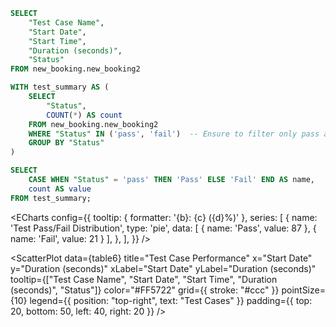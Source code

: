 ```sql table6
SELECT
    "Test Case Name",
    "Start Date",
    "Start Time",
    "Duration (seconds)",
    "Status"
FROM new_booking.new_booking2
```


```sql table7
WITH test_summary AS (
    SELECT
        "Status",
        COUNT(*) AS count
    FROM new_booking.new_booking2
    WHERE "Status" IN ('pass', 'fail')  -- Ensure to filter only pass and fail statuses
    GROUP BY "Status"
)

SELECT
    CASE WHEN "Status" = 'pass' THEN 'Pass' ELSE 'Fail' END AS name,
    count AS value
FROM test_summary;
```


<ECharts config={{
    tooltip: {
        formatter: '{b}: {c} ({d}%)'
    },
    series: [
        {
            name: 'Test Pass/Fail Distribution',
            type: 'pie',
            data: [
                { name: 'Pass', value: 87 },
                { name: 'Fail', value: 21 }
            ],
        },
    ],
}} />


<LineChart 
    data={table7}
    x="name"
    y="value"
    seriesField="name"
    yAxisTitle="Number of Tests"
    xAxisTitle="Test Status"
/>

<ScatterPlot
    data={table6}
    title="Test Case Performance"
    x="Start Date"
    y="Duration (seconds)"
    xLabel="Start Date"
    yLabel="Duration (seconds)"
    tooltip={["Test Case Name", "Start Date", "Start Time", "Duration (seconds)", "Status"]}
    color="#FF5722"
    grid={{ stroke: "#ccc" }}
    pointSize={10}
    legend={{ position: "top-right", text: "Test Cases" }}
    padding={{ top: 20, bottom: 50, left: 40, right: 20 }}
/>